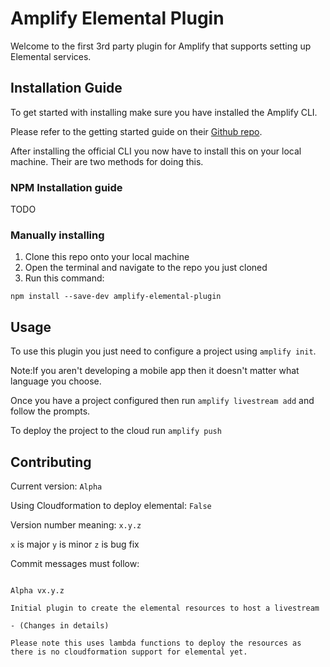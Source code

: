 # Amplify Elemental Plugin

Welcome to the first 3rd party plugin for Amplify that supports setting up Elemental services.

## Installation Guide

To get started with installing make sure you have installed the Amplify CLI.


Please refer to the getting started guide on their [Github repo](https://github.com/aws-amplify/amplify-cli/).


After installing the official CLI you now have to install this on your local machine. Their are two methods for doing this.

### NPM Installation guide

TODO

### Manually installing

1. Clone this repo onto your local machine
1. Open the terminal and navigate to the repo you just cloned
1. Run this command: 
```
npm install --save-dev amplify-elemental-plugin
```


## Usage

To use this plugin you just need to configure a project using `amplify init`.

Note:If you aren't developing a mobile app then it doesn't matter what language you choose.

Once you have a project configured then run `amplify livestream add` and follow the prompts.

To deploy the project to the cloud run `amplify push`


## Contributing

Current version: `Alpha`

Using Cloudformation to deploy elemental: `False`

Version number meaning: `x.y.z`

`x` is major
`y` is minor
`z` is bug fix

Commit messages must follow:
```

Alpha vx.y.z
    
Initial plugin to create the elemental resources to host a livestream

- (Changes in details)

Please note this uses lambda functions to deploy the resources as there is no cloudformation support for elemental yet.

```